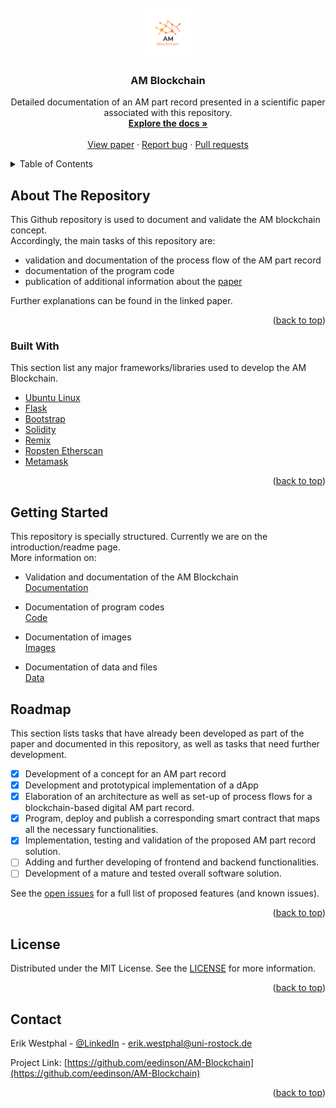 <div id="top"></div>

<!-- PROJECT LOGO -->
<br />
<div align="center">
  <a href="https://doi.org/10.1016/j.addma.2021.101965">
    <img src="images/logo_AMBlockchain.png" alt="Logo" width="80" height="80">
  </a>

  <h3 align="center">AM Blockchain</h3>

  <p align="center">
    Detailed documentation of an AM part record presented in a scientific paper associated with this repository.
    <br />
    <a href="https://github.com/eedinson/AM-Blockchain/blob/main/documentation/docs.md"><strong>Explore the docs »</strong></a>
    <br />
    <br />
    <a href="https://doi.org/10.1016/j.addma.2021.101965">View paper</a>
    ·
    <a href="https://github.com/eedinson/AM-Blockchain/issues">Report bug</a>
    ·
    <a href="https://github.com/eedinson/AM-Blockchain/pulls">Pull requests</a>
  </p>
</div>



<!-- TABLE OF CONTENTS -->
<details>
  <summary>Table of Contents</summary>
  <ol>
    <li>
      <a href="#about-the-repository">About The Repository</a>
      <ul>
        <li><a href="#built-with">Built With</a></li>
      </ul>
    </li>
    <li><a href="#getting-started">Getting Started</a></li>
    <li><a href="#roadmap">Roadmap</a></li>
    <li><a href="#license">License</a></li>
    <li><a href="#contact">Contact</a></li>
  </ol>
</details>



<!-- ABOUT THE GITHUB Repo -->
## About The Repository

This Github repository is used to document and validate the AM blockchain concept.<br />
Accordingly, the main tasks of this repository are:
* validation and documentation of the process flow of the AM part record
* documentation of the program code
* publication of additional information about the [paper](https://doi.org/10.1016/j.addma.2021.101965)

Further explanations can be found in the linked paper.

<p align="right">(<a href="#top">back to top</a>)</p>



### Built With

This section list any major frameworks/libraries used to develop the AM Blockchain.

* [Ubuntu Linux](https://ubuntu.com/)
* [Flask](https://flask.palletsprojects.com/en/2.1.x/)
* [Bootstrap](https://getbootstrap.com/)
* [Solidity](https://docs.soliditylang.org/en/v0.8.11/)
* [Remix](http://remix.ethereum.org/)
* [Ropsten Etherscan](https://ropsten.etherscan.io/)
* [Metamask](https://metamask.io/)

<p align="right">(<a href="#top">back to top</a>)</p>



<!-- GETTING STARTED -->
## Getting Started

This repository is specially structured. Currently we are on the introduction/readme page.<br />
More information on:
* Validation and documentation of the AM Blockchain<br />
  [Documentation](https://github.com/eedinson/AM-Blockchain/tree/main/documentation)
  
* Documentation of program codes<br />
  [Code](https://github.com/eedinson/AM-Blockchain/tree/main/code)

* Documentation of images<br />
  [Images](https://github.com/eedinson/AM-Blockchain/tree/main/images)
  
* Documentation of data and files<br />
  [Data](https://github.com/eedinson/AM-Blockchain/tree/main/data)
  


<!-- ROADMAP -->
## Roadmap

This section lists tasks that have already been developed as part of the paper and documented in this repository, as well as tasks that need further development.

- [x] Development of a concept for an AM part record
- [x] Development and prototypical implementation of a dApp
- [x] Elaboration of an architecture as well as set-up of process flows for a blockchain-based digital AM part record.
- [x] Program, deploy and publish a corresponding smart contract that maps all the necessary functionalities.
- [x] Implementation, testing and validation of the proposed AM part record solution.
- [ ] Adding and further developing of frontend and backend functionalities.
- [ ] Development of a mature and tested overall software solution.

See the [open issues](https://github.com/eedinson/AM-Blockchain/issues) for a full list of proposed features (and known issues).

<p align="right">(<a href="#top">back to top</a>)</p>



<!-- LICENSE -->
## License

Distributed under the MIT License. See the [LICENSE](https://github.com/eedinson/AM-Blockchain/blob/main/LICENSE) for more information.

<p align="right">(<a href="#top">back to top</a>)</p>



<!-- CONTACT -->
## Contact

Erik Westphal - [@LinkedIn](https://linkedin.com/in/erik-westphal-706a35223) - erik.westphal@uni-rostock.de

Project Link: [https://github.com/eedinson/AM-Blockchain](https://github.com/eedinson/AM-Blockchain)

<p align="right">(<a href="#top">back to top</a>)</p>
